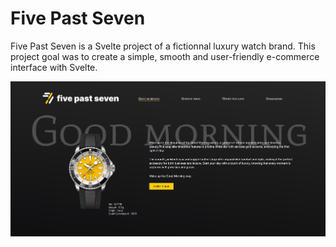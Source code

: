 # Five Past Seven
Five Past Seven is a Svelte project of a fictionnal luxury watch brand. This project goal was to create a simple, smooth and user-friendly e-commerce interface with Svelte.

![alt txt](img-5p7-1.png "Dashboard")
